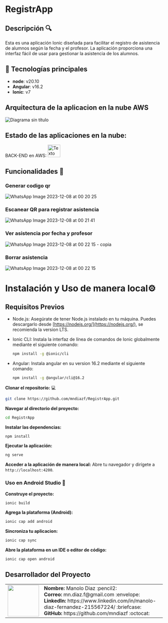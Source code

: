 # RegistrApp

## Descripción 🔍
Esta es una aplicación Ionic diseñada para facilitar el registro de asistencia de alumnos según la fecha y el profesor. La aplicación proporciona una interfaz fácil de usar para gestionar la asistencia de los alumnos.

## 🚀 Tecnologías principales

- **node**: v20.10
- **Angular**: v16.2
- **Ionic**: v7

## Arquitectura de la aplicacion en la nube AWS
![Diagrama sin título](https://github.com/mndiazf/RegistrApp/assets/110750463/4b8bc5fc-62d9-4455-9274-b9afe480bad7)

## Estado de las aplicaciones en la nube:
BACK-END en AWS: <img src="https://github.com/mndiazf/asignar-horario-springboot/assets/110750463/66a879f0-1fe1-4be4-9456-f066f3920c31" alt="Texto Alternativo" width="40"/> 

## Funcionalidades 📐

### Generar codigo qr
![WhatsApp Image 2023-12-08 at 00 20 25](https://github.com/mndiazf/RegistrApp/assets/110750463/55033c56-d692-4c98-afd8-af6174231047)

### Escanear QR para registrar asistencia
![WhatsApp Image 2023-12-08 at 00 21 41](https://github.com/mndiazf/RegistrApp/assets/110750463/bc2efe79-16d8-46a3-9ded-b6323d253da7)

### Ver asistencia por fecha y profesor
![WhatsApp Image 2023-12-08 at 00 22 15 - copia](https://github.com/mndiazf/RegistrApp/assets/110750463/d23e0283-98ae-4a25-a627-0ff938ebb669)

### Borrar asistencia
![WhatsApp Image 2023-12-08 at 00 22 15](https://github.com/mndiazf/RegistrApp/assets/110750463/9370645d-fd66-447c-b32b-74f48425a0ac)

# Instalación y Uso de manera local⚙️
## Requisitos Previos

- Node.js: Asegúrate de tener Node.js instalado en tu máquina. Puedes descargarlo desde [https://nodejs.org/](https://nodejs.org/), se recomienda la version LTS.

- Ionic CLI: Instala la interfaz de línea de comandos de Ionic globalmente mediante el siguiente comando:
  ```bash
  npm install -g @ionic/cli
  ```
- Angular: Instala angular en su version 16.2 mediante el siguiente comando:
  ```bash
  npm install -g @angular/cli@16.2
  ```

  
**Clonar el repositorio:** 💻

```bash
git clone https://github.com/mndiazf/RegistrApp.git
```

**Navegar al directorio del proyecto:**

```bash
cd RegistrApp
```

**Instalar las dependencias:**

```bash
npm install
```

**Ejecutar la aplicación:**

```bash
ng serve
```

**Acceder a la aplicación de manera local:**
Abre tu navegador y dirígete a `http://localhost:4200`.

### Uso en Android Studio 🤖

**Construye el proyecto:**

```bash
ionic build
```
**Agrega la plataforma (Android):**

```bash
ionic cap add android
```
**Sincroniza tu aplicacion:**
```bash
ionic cap sync
```

**Abre la plataforma en un IDE o editor de código:**

```bash
ionic cap open android
```

## Desarrollador del Proyecto

<table>
    <tr>
        <td><img src="https://github.com/mndiazf/insert-image-spring-boot/assets/110750463/79e9fe0e-a55c-4b68-9e86-2929d9e24683" width="100"></td>
        <td>
            <strong>Nombre:</strong> Manolo Diaz  :pencil2:<br>
            <strong>Correo:</strong> mn.diaz.f@gmail.com  :envelope:<br>
            <strong>LinkedIn:</strong> https://www.linkedin.com/in/manolo-diaz-fernandez-215567224/  :briefcase:<br>
            <strong>GitHub:</strong> https://github.com/mndiazf  :octocat:
        </td>
    </tr>
</table>

